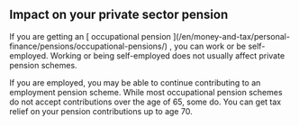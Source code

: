 ##  Impact on your private sector pension

If you are getting an [ occupational pension ](/en/money-and-tax/personal-
finance/pensions/occupational-pensions/) , you can work or be self-employed.
Working or being self-employed does not usually affect private pension
schemes.

If you are employed, you may be able to continue contributing to an employment
pension scheme. While most occupational pension schemes do not accept
contributions over the age of 65, some do. You can get tax relief on your
pension contributions up to age 70.

